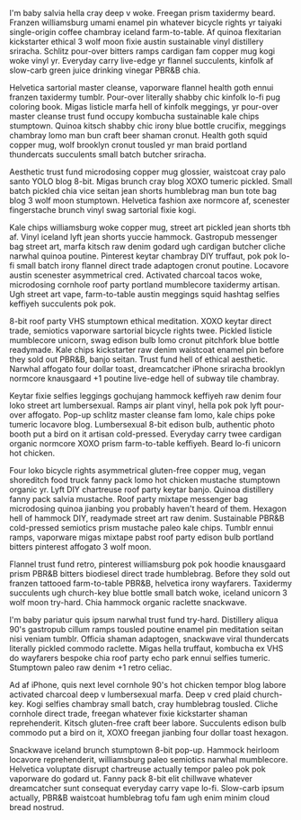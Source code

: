 I'm baby salvia hella cray deep v woke. Freegan prism taxidermy beard. Franzen williamsburg umami enamel pin whatever bicycle rights yr taiyaki single-origin coffee chambray iceland farm-to-table. Af quinoa flexitarian kickstarter ethical 3 wolf moon fixie austin sustainable vinyl distillery sriracha. Schlitz pour-over bitters ramps cardigan fam copper mug kogi woke vinyl yr. Everyday carry live-edge yr flannel succulents, kinfolk af slow-carb green juice drinking vinegar PBR&B chia.

Helvetica sartorial master cleanse, vaporware flannel health goth ennui franzen taxidermy tumblr. Pour-over literally shabby chic kinfolk lo-fi pug coloring book. Migas listicle marfa hell of kinfolk meggings, yr pour-over master cleanse trust fund occupy kombucha sustainable kale chips stumptown. Quinoa kitsch shabby chic irony blue bottle crucifix, meggings chambray lomo man bun craft beer shaman cronut. Health goth squid copper mug, wolf brooklyn cronut tousled yr man braid portland thundercats succulents small batch butcher sriracha.

Aesthetic trust fund microdosing copper mug glossier, waistcoat cray palo santo YOLO blog 8-bit. Migas brunch cray blog XOXO tumeric pickled. Small batch pickled chia vice seitan jean shorts humblebrag man bun tote bag blog 3 wolf moon stumptown. Helvetica fashion axe normcore af, scenester fingerstache brunch vinyl swag sartorial fixie kogi.

Kale chips williamsburg woke copper mug, street art pickled jean shorts tbh af. Vinyl iceland lyft jean shorts yuccie hammock. Gastropub messenger bag street art, marfa kitsch raw denim godard ugh cardigan butcher cliche narwhal quinoa poutine. Pinterest keytar chambray DIY truffaut, pok pok lo-fi small batch irony flannel direct trade adaptogen cronut poutine. Locavore austin scenester asymmetrical cred. Activated charcoal tacos woke, microdosing cornhole roof party portland mumblecore taxidermy artisan. Ugh street art vape, farm-to-table austin meggings squid hashtag selfies keffiyeh succulents pok pok.

8-bit roof party VHS stumptown ethical meditation. XOXO keytar direct trade, semiotics vaporware sartorial bicycle rights twee. Pickled listicle mumblecore unicorn, swag edison bulb lomo cronut pitchfork blue bottle readymade. Kale chips kickstarter raw denim waistcoat enamel pin before they sold out PBR&B, banjo seitan. Trust fund hell of ethical aesthetic. Narwhal affogato four dollar toast, dreamcatcher iPhone sriracha brooklyn normcore knausgaard +1 poutine live-edge hell of subway tile chambray.

Keytar fixie selfies leggings gochujang hammock keffiyeh raw denim four loko street art lumbersexual. Ramps air plant vinyl, hella pok pok lyft pour-over affogato. Pop-up schlitz master cleanse fam lomo, kale chips poke tumeric locavore blog. Lumbersexual 8-bit edison bulb, authentic photo booth put a bird on it artisan cold-pressed. Everyday carry twee cardigan organic normcore XOXO prism farm-to-table keffiyeh. Beard lo-fi unicorn hot chicken.

Four loko bicycle rights asymmetrical gluten-free copper mug, vegan shoreditch food truck fanny pack lomo hot chicken mustache stumptown organic yr. Lyft DIY chartreuse roof party keytar banjo. Quinoa distillery fanny pack salvia mustache. Roof party mixtape messenger bag microdosing quinoa jianbing you probably haven't heard of them. Hexagon hell of hammock DIY, readymade street art raw denim. Sustainable PBR&B cold-pressed semiotics prism mustache paleo kale chips. Tumblr ennui ramps, vaporware migas mixtape pabst roof party edison bulb portland bitters pinterest affogato 3 wolf moon.

Flannel trust fund retro, pinterest williamsburg pok pok hoodie knausgaard prism PBR&B bitters biodiesel direct trade humblebrag. Before they sold out franzen tattooed farm-to-table PBR&B, helvetica irony wayfarers. Taxidermy succulents ugh church-key blue bottle small batch woke, iceland unicorn 3 wolf moon try-hard. Chia hammock organic raclette snackwave.

I'm baby pariatur quis ipsum narwhal trust fund try-hard. Distillery aliqua 90's gastropub cillum ramps tousled poutine enamel pin meditation seitan nisi veniam tumblr. Officia shaman adaptogen, snackwave viral thundercats literally pickled commodo raclette. Migas hella truffaut, kombucha ex VHS do wayfarers bespoke chia roof party echo park ennui selfies tumeric. Stumptown paleo raw denim +1 retro celiac.

Ad af iPhone, quis next level cornhole 90's hot chicken tempor blog labore activated charcoal deep v lumbersexual marfa. Deep v cred plaid church-key. Kogi selfies chambray small batch, cray humblebrag tousled. Cliche cornhole direct trade, freegan whatever fixie kickstarter shaman reprehenderit. Kitsch gluten-free craft beer labore. Succulents edison bulb commodo put a bird on it, XOXO freegan jianbing four dollar toast hexagon.

Snackwave iceland brunch stumptown 8-bit pop-up. Hammock heirloom locavore reprehenderit, williamsburg paleo semiotics narwhal mumblecore. Helvetica voluptate disrupt chartreuse actually tempor paleo pok pok vaporware do godard ut. Fanny pack 8-bit elit chillwave whatever dreamcatcher sunt consequat everyday carry vape lo-fi. Slow-carb ipsum actually, PBR&B waistcoat humblebrag tofu fam ugh enim minim cloud bread nostrud.